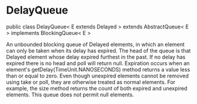 # DelayQueue

public class DelayQueue< E extends Delayed >
extends AbstractQueue< E >
implements BlockingQueue< E >

An unbounded blocking queue of Delayed elements, in which an element can only be taken when its delay has expired. The head of the queue is that Delayed element whose delay expired furthest in the past. If no delay has expired there is no head and poll will return null. Expiration occurs when an element's getDelay(TimeUnit.NANOSECONDS) method returns a value less than or equal to zero. Even though unexpired elements cannot be removed using take or poll, they are otherwise treated as normal elements. For example, the size method returns the count of both expired and unexpired elements. This queue does not permit null elements.

